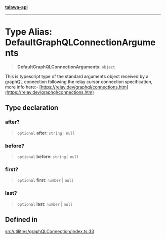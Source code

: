 [**talawa-api**](../../../README.md)

***

# Type Alias: DefaultGraphQLConnectionArguments

> **DefaultGraphQLConnectionArguments**: `object`

This is typescript type of the standard arguments object received by a graphQL connection
following the relay cursor connection specification, more info here:- [https://relay.dev/graphql/connections.htm](https://relay.dev/graphql/connections.htm)

## Type declaration

### after?

> `optional` **after**: `string` \| `null`

### before?

> `optional` **before**: `string` \| `null`

### first?

> `optional` **first**: `number` \| `null`

### last?

> `optional` **last**: `number` \| `null`

## Defined in

[src/utilities/graphQLConnection/index.ts:33](https://github.com/Suyash878/talawa-api/blob/b5a9d8b4a1ea678a3d6f5b710b3721f91a3052fc/src/utilities/graphQLConnection/index.ts#L33)
